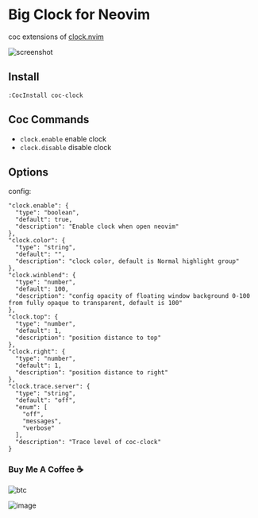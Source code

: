 # Big Clock for Neovim

coc extensions of [clock.nvim](https://github.com/iamcco/clock.nvim)

![screenshot](https://user-images.githubusercontent.com/5492542/53694533-3d813e80-3deb-11e9-98a7-1fd9f58b0ba4.png)

## Install

``` vim
:CocInstall coc-clock
```

## Coc Commands

- `clock.enable`  enable clock
- `clock.disable` disable clock

## Options

config:

``` jsonc
"clock.enable": {
  "type": "boolean",
  "default": true,
  "description": "Enable clock when open neovim"
},
"clock.color": {
  "type": "string",
  "default": "",
  "description": "clock color, default is Normal highlight group"
},
"clock.winblend": {
  "type": "number",
  "default": 100,
  "description": "config opacity of floating window background 0-100 from fully opaque to transparent, default is 100"
},
"clock.top": {
  "type": "number",
  "default": 1,
  "description": "position distance to top"
},
"clock.right": {
  "type": "number",
  "default": 1,
  "description": "position distance to right"
},
"clock.trace.server": {
  "type": "string",
  "default": "off",
  "enum": [
    "off",
    "messages",
    "verbose"
  ],
  "description": "Trace level of coc-clock"
}
```

### Buy Me A Coffee ☕️

![btc](https://img.shields.io/keybase/btc/iamcco.svg?style=popout-square)

![image](https://user-images.githubusercontent.com/5492542/42771079-962216b0-8958-11e8-81c0-520363ce1059.png)
